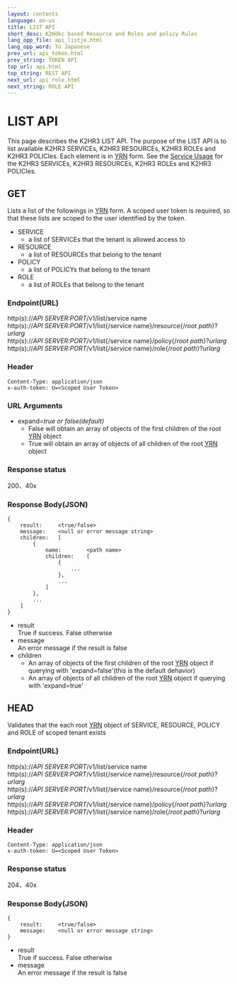 ```yaml
---
layout: contents
language: en-us
title: LIST API
short_desc: K2Hdkc based Resource and Roles and policy Rules
lang_opp_file: api_listja.html
lang_opp_word: To Japanese
prev_url: api_token.html
prev_string: TOKEN API
top_url: api.html
top_string: REST API
next_url: api_role.html
next_string: ROLE API
---
```


# LIST API

This page describes the K2HR3 LIST API. The purpose of the LIST API is to list available K2HR3 SERVICEs, K2HR3 RESOURCEs, K2HR3 ROLEs and K2HR3 POLICIes. Each element is in [YRN](detail_various.html) form. See the [Service Usage](usage_service.html) for the K2HR3 SERVICEs, K2HR3 RESOURCEs, K2HR3 ROLEs and K2HR3 POLICIes.

## GET

Lists a list of the followings in [YRN](detail_various.html) form. A scoped user token is required, so that these lists are scoped to the user identified by the token.

* SERVICE
  * a list of SERVICEs that the tenant is allowed access to
* RESOURCE
  * a list of RESOURCEs that belong to the tenant
* POLICY
  * a list of POLICYs that belong to the tenant
* ROLE
  * a list of ROLEs that belong to the tenant

### Endpoint(URL)

http(s)://_API SERVER:PORT_/v1/list/service name  
http(s)://_API SERVER:PORT_/v1/list{/service name}/resource{/_root path_}?_urlarg_  
http(s)://_API SERVER:PORT_/v1/list{/service name}/policy{/_root path_}?_urlarg_  
http(s)://_API SERVER:PORT_/v1/list{/service name}/role{/_root path_}?_urlarg_  

### Header

```
Content-Type: application/json
x-auth-token: U=<Scoped User Token>
```

### URL Arguments
- expand=_true or false(default)_  
  - False will obtain an array of objects of the first children of the root [YRN](detail_various.html) object 
  - True will obtain an array of objects of all children of the root [YRN](detail_various.html) object

### Response status
200、40x

### Response Body(JSON)
```
{
    result:     <true/false>
    message:    <null or error message string>
    children:   [
        {
            name:        <path name>
            children:    [
                {
                    ...
                },
                ...
            ]
        },
        ...
    ]
}
```

- result  
True if success. False otherwise
- message  
An error message if the result is false
- children  
  - An array of objects of the first children of the root [YRN](detail_various.html) object if querying with 'expand=false'(this is the default dehavior)
  - An array of objects of all children of the root [YRN](detail_various.html) object if querying with 'expand=true'


## HEAD

Validates that the each root [YRN](detail_various.html) object of SERVICE, RESOURCE, POLICY and ROLE of scoped tenant exists

### Endpoint(URL)
http(s)://_API SERVER:PORT_/v1/list/service name  
http(s)://_API SERVER:PORT_/v1/list{/service name}/resource{/_root path_}?_urlarg_  
http(s)://_API SERVER:PORT_/v1/list{/service name}/resource{/_root path_}?_urlarg_  
http(s)://_API SERVER:PORT_/v1/list{/service name}/policy{/_root path_}?_urlarg_  
http(s)://_API SERVER:PORT_/v1/list{/service name}/role{/_root path_}?_urlarg_  

### Header
```
Content-Type: application/json
x-auth-token: U=<Scoped User Token>
```

### Response status
204、40x

### Response Body(JSON)
```
{
    result:     <true/false>
    message:    <null or error message string>
}
```

- result  
True if success. False otherwise
- message  
An error message if the result is false

